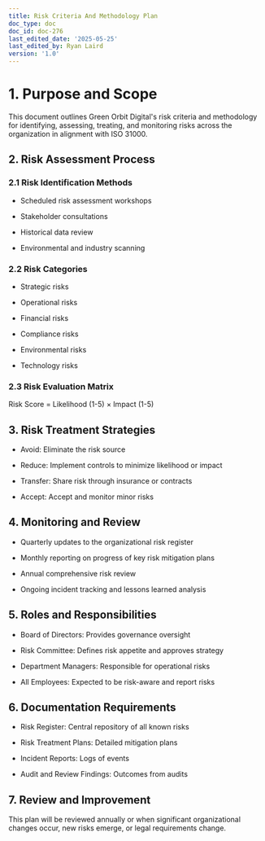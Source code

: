 ```yaml
---
title: Risk Criteria And Methodology Plan
doc_type: doc
doc_id: doc-276
last_edited_date: '2025-05-25'
last_edited_by: Ryan Laird
version: '1.0'
---
```


# 1. Purpose and Scope

This document outlines Green Orbit Digital's risk criteria and methodology for identifying, assessing, treating, and monitoring risks across the organization in alignment with ISO 31000.

## 2. Risk Assessment Process

### 2.1 Risk Identification Methods

- Scheduled risk assessment workshops

- Stakeholder consultations

- Historical data review

- Environmental and industry scanning

### 2.2 Risk Categories

- Strategic risks

- Operational risks

- Financial risks

- Compliance risks

- Environmental risks

- Technology risks

### 2.3 Risk Evaluation Matrix

Risk Score = Likelihood (1-5) × Impact (1-5)

<!-- Unsupported block type: table -->

## 3. Risk Treatment Strategies

- Avoid: Eliminate the risk source

- Reduce: Implement controls to minimize likelihood or impact

- Transfer: Share risk through insurance or contracts

- Accept: Accept and monitor minor risks

## 4. Monitoring and Review

- Quarterly updates to the organizational risk register

- Monthly reporting on progress of key risk mitigation plans

- Annual comprehensive risk review

- Ongoing incident tracking and lessons learned analysis

## 5. Roles and Responsibilities

- Board of Directors: Provides governance oversight

- Risk Committee: Defines risk appetite and approves strategy

- Department Managers: Responsible for operational risks

- All Employees: Expected to be risk-aware and report risks

## 6. Documentation Requirements

- Risk Register: Central repository of all known risks

- Risk Treatment Plans: Detailed mitigation plans

- Incident Reports: Logs of events

- Audit and Review Findings: Outcomes from audits

## 7. Review and Improvement

This plan will be reviewed annually or when significant organizational changes occur, new risks emerge, or legal requirements change.
